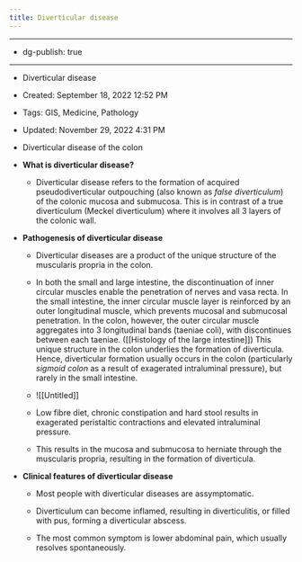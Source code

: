 ```yaml
---
title: Diverticular disease
---
```


- --

- dg-publish: true

- --

- Diverticular disease

- Created: September 18, 2022 12:52 PM

- Tags: GIS, Medicine, Pathology

- Updated: November 29, 2022 4:31 PM

- Diverticular disease of the colon

- **What is diverticular disease?**
	 - Diverticular disease refers to the formation of acquired pseudodiverticular outpouching (also known as *false diverticulum*) of the colonic mucosa and submucosa. This is in contrast of a true diverticulum (Meckel diverticulum) where it involves all 3 layers of the colonic wall.

- **Pathogenesis of diverticular disease**
	 - Diverticular diseases are a product of the unique structure of the muscularis propria in the colon.

	 - In both the small and large intestine, the discontinuation of inner circular muscles enable the penetration of nerves and vasa recta. In the small intestine, the inner circular muscle layer is reinforced by an outer longitudinal muscle, which prevents mucosal and submucosal penetration. In the colon, however, the outer circular muscle aggregates into 3 longitudinal bands (taeniae coli), with discontinues between each taeniae. ([[Histology of the large intestine]]) This unique structure in the colon underlies the formation of diverticula. Hence, diverticular formation usually occurs in the colon (particularly *sigmoid colon* as a result of exagerated intraluminal pressure), but rarely in the small intestine.

	 - ![[Untitled]]

	 - Low fibre diet, chronic constipation and hard stool results in exagerated peristaltic contractions and elevated intraluminal pressure.

	 - This results in the mucosa and submucosa to herniate through the muscularis propria, resulting in the formation of diverticula.

- **Clinical features of diverticular disease**
	 - Most people with diverticular diseases are assymptomatic.

	 - Diverticulum can become inflamed, resulting in diverticulitis, or filled with pus, forming a diverticular abscess.

	 - The most common symptom is  lower abdominal pain, which usually resolves spontaneously.
